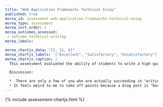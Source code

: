 ```yaml
---
title: "Web Application Frameworks Technical Essay"
published: true
morea_id: assessment-web-application-frameworks-technical-essay
morea_type: assessment
morea_sort_order: 1
morea_outcomes_assessed:
 - outcome-technical-writing
morea_labels:

morea_chartjs_data: "[2, 11, 4]"
morea_chartjs_labels: '["Excellent", "Satisfactory", "Unsatisfactory"]'
morea_chartjs_caption: |
  This assessment evaluated the ability of students to write a high quality technical essay summarizing their experiences doing the Web Application Frameworks practice WODs.

  Discussion:

  *  There are only a few of you who are actually succeeding in "writing for the world".  Many of your posts, quite frankly, are pretty boring to read.   Those of you who are doing it right are creating little "stories" with a beginning (setting the stage, what your background regarding the material is, etc.), a middle (the actual WOD experiences), and an end (conclusions and insights).  
  * It feels weird to me to take off points because a blog post is "boring", but maybe I should start doing it just to get your creative juices flowing.   If you came across your own postings online, would you want to work with yourself?   Do you think, "Wow, this person is creative, intelligent, and probably fun to hang out with!" 
---
```


{%  include assessment-chartjs.html  %}
